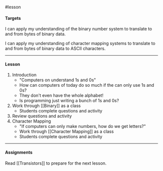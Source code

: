 #lesson

#### Targets

I can apply my understanding of the binary number system to translate to and from bytes of binary data.

I can apply my understanding of character mapping systems to translate to and from bytes of binary data to ASCII characters.

---
#### Lesson

1. Introduction
	* "Computers on understand 1s and 0s"
	* How can computers of today do so much if the can only use 1s and 0s?
	* They don't even have the whole alphabet!
	* Is programming just writing a bunch of 1s and 0s?
2. Work through [[Binary]] as a class
	* Students complete questions and activity
3. Review questions and activity
4. Character Mapping
	* "If computers can only make numbers, how do we get letters?"
	* Work through [[Character Mapping]] as a class
	* Students complete questions and activity


---
#### Assignments

Read [[Transistors]] to prepare for the next lesson.